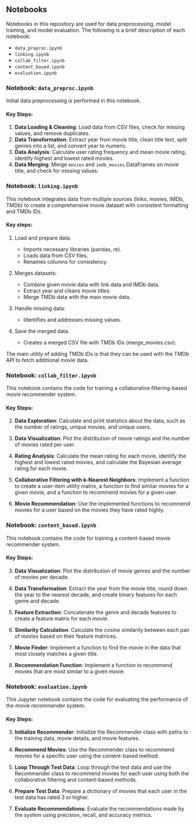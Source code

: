 ## Notebooks
Notebooks in this repository are used for data preprocessing, model training, and model evaluation. The following is a brief description of each notebook:
- `data_preproc.ipynb`
- `linking.ipynb`
- `collab_filter.ipynb`
- `content_based.ipynb`
- `evaluation.ipynb`

### Notebook: `data_preproc.ipynb`
Initial data preprocessing is performed in this notebook.
#### Key Steps:
1. **Data Loading & Cleaning**: Load data from CSV files, check for missing values, and remove duplicates.
2. **Data Transformation**: Extract year from movie title, clean title text, split genres into a list, and convert year to numeric.
3. **Data Analysis**: Calculate user rating frequency and mean movie rating, identify highest and lowest rated movies.
4. **Data Merging**: Merge `movies` and `imdb_movies` DataFrames on movie title, and check for missing values.

### Notebook: `linking.ipynb`

This notebook integrates data from multiple sources (links, movies, IMDb, TMDb) to create a comprehensive movie dataset with consistent formatting and TMDb IDs.
#### Key steps:
1. Load and prepare data:

    - Imports necessary libraries (pandas, re).
    - Loads data from CSV files.
    - Renames columns for consistency.

2. Merges datasets:
    - Combine given movie data with link data and IMDb data.
    - Extract year and cleans movie titles.
    - Merge TMDb data with the main movie data.
3. Handle missing data:
    - Identifies and addresses missing values.
4. Save the merged data.
    - Creates a merged CSV file with TMDb IDs (merge_movies.csv).

The main utility of adding TMDb IDs is that they can be used with the TMDb API to fetch additional movie data.

### Notebook: `collab_filter.ipynb`
This notebook contains the code for training a collaborative filtering-based movie recommender system.

#### Key Steps:
2. **Data Exploration**: Calculate and print statistics about the data, such as the number of ratings, unique movies, and unique users.

3. **Data Visualization**: Plot the distribution of movie ratings and the number of movies rated per user.

4. **Rating Analysis**: Calculate the mean rating for each movie, identify the highest and lowest rated movies, and calculate the Bayesian average rating for each movie.

6. **Collaborative Filtering with k-Nearest Neighbors**: Implement a function to create a user-item utility matrix, a function to find similar movies for a given movie, and a function to recommend movies for a given user.

7. **Movie Recommendation**: Use the implemented functions to recommend movies for a user based on the movies they have rated highly.

### Notebook: `content_based.ipynb`
This notebook contains the code for training a content-based movie recommender system.
#### Key Steps:
3. **Data Visualization**: Plot the distribution of movie genres and the number of movies per decade.

4. **Data Transformation**: Extract the year from the movie title, round down the year to the nearest decade, and create binary features for each genre and decade.

5. **Feature Extraction**: Concatenate the genre and decade features to create a feature matrix for each movie.

6. **Similarity Calculation**: Calculate the cosine similarity between each pair of movies based on their feature matrices.

7. **Movie Finder**: Implement a function to find the movie in the data that most closely matches a given title.

8. **Recommendation Function**: Implement a function to recommend movies that are most similar to a given movie.

### Notebook: `evaluation.ipynb`
This Jupyter notebook contains the code for evaluating the performance of the movie recommender system.

#### Key Steps:
3. **Initialize Recommender**: Initialize the Recommender class with paths to the training data, movie details, and movie features.

4. **Recommend Movies**: Use the Recommender class to recommend movies for a specific user using the content-based method.

5. **Loop Through Test Data**: Loop through the test data and use the Recommender class to recommend movies for each user using both the collaborative filtering and content-based methods.

6. **Prepare Test Data**: Prepare a dictionary of movies that each user in the test data has rated 3 or higher.

7. **Evaluate Recommendations**: Evaluate the recommendations made by the system using precision, recall, and accuracy metrics.
